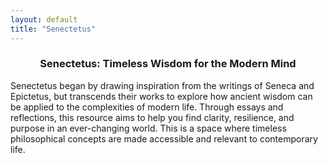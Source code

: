 ```yaml
---
layout: default
title: "Senectetus"
---
```

<div style="text-align: center;">
  <h3><strong>Senectetus: Timeless Wisdom for the Modern Mind</strong></h3>
</div>

Senectetus began by drawing inspiration from the writings of Seneca and Epictetus, but transcends their works to explore how ancient wisdom can be applied to the complexities of modern life. Through essays and reflections, this resource aims to help you find clarity, resilience, and purpose in an ever-changing world. This is a space where timeless philosophical concepts are made accessible and relevant to contemporary life.


